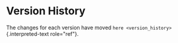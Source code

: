Version History
===============

The changes for each version have moved
`here <version_history>`{.interpreted-text role="ref"}.
